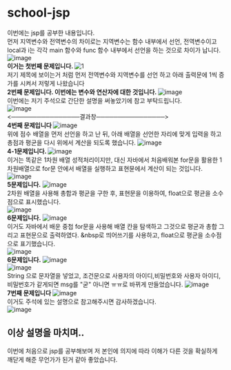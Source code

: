 # school-jsp
이번에는 jsp를 공부한 내용입니다. <br>
먼저 지역변수와 전역변수의 차이로는 지역변수는 함수 내부에서 선언, 전역변수이고 local과 i는 각각 main 함수와 func 함수 내부에서 선언을 하는 것으로 차이가 납니다. <br>
![image](https://user-images.githubusercontent.com/102115231/170399380-f2116cee-0068-4f4c-a60b-973255d65a80.png) <br>
<b>이거는 첫번째 문제입니다. </b>
![1](https://user-images.githubusercontent.com/102115231/170397567-e23edbdc-0b8e-4e71-8faf-390a7ccd134b.JPG) <br>
저기 제목에 보이는거 처럼 먼저 전역변수와 지역변수를 선언 하고 아래 출력문에 1씩 증가를 시켜서 저렇게 나왔습니다 <br>
<b>2번째 문제입니다. 이번에는 변수와 연산자에 대한 것입니다. </b>
![image](https://user-images.githubusercontent.com/102115231/170399579-f3fa2068-674d-430d-aab1-da45de7f30f2.png) <br>
이번에는 저기 주석으로 간단한 설명을 써놓았기에 참고 부탁드립니다. <br>
![image](https://user-images.githubusercontent.com/102115231/170402785-7b46ffe4-d36d-486d-ad4c-6f04dc616e23.png)
 <br>
<────────────────결과창────────────────> <br>
<b>4번째 문제입니다 </b>
![image](https://user-images.githubusercontent.com/102115231/170402504-996054a6-917f-466e-ae30-c46980a7ab2a.png) <br>
 위에 점수 배열을 먼저 선언을 하고 난 뒤, 아래 배열을 선언한 자리에 맞게 입력을 하고 총점과 평균을 다시 위에서 계산을 되도록 했습니다.
![image](https://user-images.githubusercontent.com/102115231/170402856-4ed8c524-056e-4f30-889e-3095aea4ef95.png) <br>
  <b> 4-1문제입니다. </b>
![image](https://user-images.githubusercontent.com/102115231/170403507-d309953b-7f5b-4905-aa24-79944e128561.png) <br>
 이거는 똑같은 1차원 배열 성적처리이지만, 대신 자바에서 처음배워본 for문을 활용한 1차원배열으로 for문 안에서 배열을 실행하고 표현뮨에서 계산이 되는 것입니다. <br>
  ![image](https://user-images.githubusercontent.com/102115231/170404137-793d8885-5eeb-4886-808e-5f66b5f7b88c.png) <br>
  <b>5문제입니다.</b>
  ![image](https://user-images.githubusercontent.com/102115231/170404443-286f4b0d-71ea-4ab6-9919-12f1ae4cefee.png) <br>
  2차원 배열을 사용해 총합과 평균을 구한 후, 표현문을 이용하여, float으로 평균을 소수점으로 표시했습니다. <br>
  ![image](https://user-images.githubusercontent.com/102115231/170404495-c8f204e3-86ac-4e41-8614-68144310dad7.png) <br>
<b>6문제입니다.</b>
![image](https://user-images.githubusercontent.com/102115231/170404665-99a6cb1e-d4d2-435a-81d9-7d81608904d3.png) <br>
이거도 자바에서 배운 중첩 for문을 사용해 배열 칸을 탐색하고 그것으로 평균과 총합 그리고 표현문으로 출력하였다. &nbsp로 띄어쓰기를 사용하고, float으로 평균을 소수점으로 표기했습니다.<br>
![image](https://user-images.githubusercontent.com/102115231/170404811-de9b8275-8316-47f8-a187-ca7a65bcd608.png)<br>
  <b>6문제입니다.</b>
  ![image](https://user-images.githubusercontent.com/102115231/170405184-6134f675-2829-4e03-a904-87d4213da0cb.png)<br>
  ![image](https://user-images.githubusercontent.com/102115231/170405223-13bb30eb-1044-4b12-8360-8e91757fdf62.png)<br>
  String 으로 문자열을 넣었고, 조건문으로 사용자의 아이디,비밀번호와 사용자 아이디,비밀번호가 같게되면 msg를 "굳"  아니면 ㅠㅠ로 바뀌게 만들었습니다.
  ![image](https://user-images.githubusercontent.com/102115231/170405308-5fc06359-fb39-4599-9955-d6abf71b0862.png) <br>
  <b>7번째 문제입니다 </b>
 ![image](https://user-images.githubusercontent.com/102115231/170406332-bf0435b3-0d71-4a93-ad97-185e68525085.png)  <br>
 이거도 주석에 있는 설명으로 참고해주시면 감사하겠습니다.<br>
 ![image](https://user-images.githubusercontent.com/102115231/170406490-9db1b0dc-2b7a-4c1c-ba77-f02fbb6ac039.png) <br>
<h2>이상 설명을 마치며..</h2>
  이번에 처음으로 jsp를 공부해보며 저 본인에 의지에 따라 이해가 다른 것을 확실하게 깨닫게 해준 무언가가 된거 같아 좋았습니다.  

  
  


  


